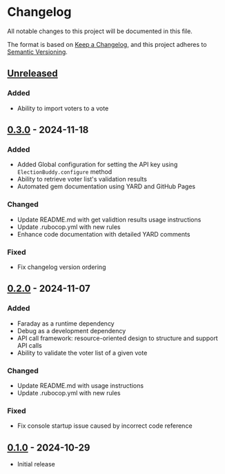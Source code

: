 # Changelog

All notable changes to this project will be documented in this file.

The format is based on [Keep a Changelog](https://keepachangelog.com/en/1.1.0/),
and this project adheres to [Semantic Versioning](https://semver.org/spec/v2.0.0.html).

## [Unreleased]

### Added

- Ability to import voters to a vote

## [0.3.0] - 2024-11-18

### Added

- Added Global configuration for setting the API key using `ElectionBuddy.configure` method
- Ability to retrieve voter list's validation results
- Automated gem documentation using YARD and GitHub Pages

### Changed

- Update README.md with get validtion results usage instructions
- Update .rubocop.yml with new rules
- Enhance code documentation with detailed YARD comments

### Fixed

- Fix changelog version ordering

## [0.2.0] - 2024-11-07

### Added

- Faraday as a runtime dependency
- Debug as a development dependency
- API call framework: resource-oriented design to structure and support API calls
- Ability to validate the voter list of a given vote

### Changed

- Update README.md with usage instructions
- Update .rubocop.yml with new rules

### Fixed

- Fix console startup issue caused by incorrect code reference

## [0.1.0] - 2024-10-29

- Initial release

[unreleased]: https://github.com/electionbuddy/electionbuddy-ruby/compare/v0.3.0...HEAD
[0.3.0]: https://github.com/electionbuddy/electionbuddy-ruby/compare/v0.2.0...v0.3.0
[0.2.0]: https://github.com/electionbuddy/electionbuddy-ruby/compare/v0.1.0...v0.2.0
[0.1.0]: https://github.com/electionbuddy/electionbuddy-ruby/releases/tag/v0.1.0

